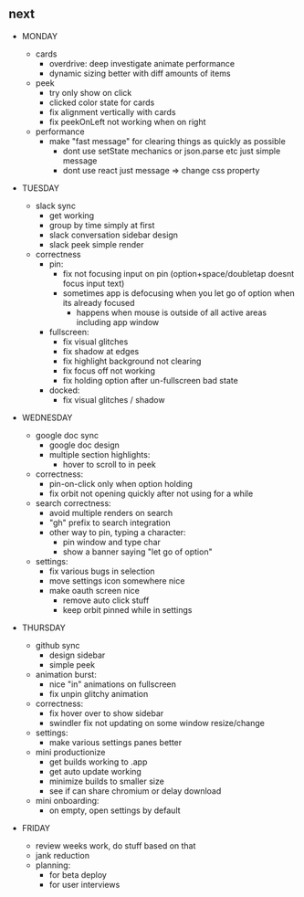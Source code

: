 ## next

* MONDAY

  * cards
    * overdrive: deep investigate animate performance
    * dynamic sizing better with diff amounts of items
  * peek
    * try only show on click
    * clicked color state for cards
    * fix alignment vertically with cards
    * fix peekOnLeft not working when on right
  * performance
    * make "fast message" for clearing things as quickly as possible
      * dont use setState mechanics or json.parse etc just simple message
      * dont use react just message => change css property

* TUESDAY

  * slack sync
    * get working
    * group by time simply at first
    * slack conversation sidebar design
    * slack peek simple render
  * correctness
    * pin:
      * fix not focusing input on pin (option+space/doubletap doesnt focus input text)
      * sometimes app is defocusing when you let go of option when its already focused
        * happens when mouse is outside of all active areas including app window
    * fullscreen:
      * fix visual glitches
      * fix shadow at edges
      * fix highlight background not clearing
      * fix focus off not working
      * fix holding option after un-fullscreen bad state
    * docked:
      * fix visual glitches / shadow

* WEDNESDAY

  * google doc sync
    * google doc design
    * multiple section highlights:
      * hover to scroll to in peek
  * correctness:
    * pin-on-click only when option holding
    * fix orbit not opening quickly after not using for a while
  * search correctness:
    * avoid multiple renders on search
    * "gh" prefix to search integration
    * other way to pin, typing a character:
      * pin window and type char
      * show a banner saying "let go of option"
  * settings:
    * fix various bugs in selection
    * move settings icon somewhere nice
    * make oauth screen nice
      * remove auto click stuff
      * keep orbit pinned while in settings

* THURSDAY

  * github sync
    * design sidebar
    * simple peek
  * animation burst:
    * nice "in" animations on fullscreen
    * fix unpin glitchy animation
  * correctness:
    * fix hover over <Indicator /> to show sidebar
    * swindler fix not updating on some window resize/change
  * settings:
    * make various settings panes better
  * mini productionize
    * get builds working to .app
    * get auto update working
    * minimize builds to smaller size
    * see if can share chromium or delay download
  * mini onboarding:
    * on empty, open settings by default

* FRIDAY

  * review weeks work, do stuff based on that
  * jank reduction
  * planning:
    * for beta deploy
    * for user interviews
